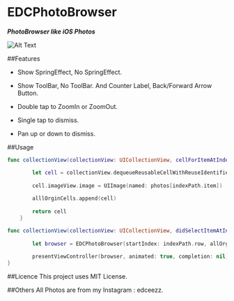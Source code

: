 # EDCPhotoBrowser

***PhotoBrowser like iOS Photos***

![Alt Text](https://github.com/fanyu/EDCPhotoBrowser/blob/master/Browser.gif)

##Features
* Show SpringEffect, No SpringEffect.

* Show ToolBar, No ToolBar. And Counter Label, Back/Forward Arrow Button. 

* Double tap to ZoomIn or ZoomOut.

* Single tap to dismiss.

* Pan up or down to dismiss. 

##Usage 
```swift
func collectionView(collectionView: UICollectionView, cellForItemAtIndexPath indexPath: NSIndexPath) -> UICollectionViewCell {

        let cell = collectionView.dequeueReusableCellWithReuseIdentifier("Cell", forIndexPath: indexPath) as! CollectionViewCell
        
        cell.imageView.image = UIImage(named: photos[indexPath.item])
  
        alllOrginCells.append(cell)
        
        return cell
    }

func collectionView(collectionView: UICollectionView, didSelectItemAtIndexPath indexPath: NSIndexPath) {
        
        let browser = EDCPhotoBrowser(startIndex: indexPath.row, allOrginCells: alllOrginCells, showToolBar: displayToolBar, showArrowButton: true, showCuounterLabel: true, springEffect: springEffect)
       
        presentViewController(browser, animated: true, completion: nil)
}
```

##Licence
This project uses MIT License.

##Others
All Photos are from my Instagram : edceezz.
